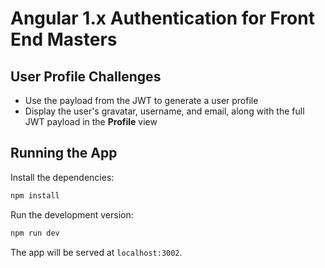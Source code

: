 # Angular 1.x Authentication for Front End Masters

## User Profile Challenges

* Use the payload from the JWT to generate a user profile
* Display the user's gravatar, username, and email, along with the full JWT payload in the **Profile** view

## Running the App

Install the dependencies:

```bash
npm install
```

Run the development version:

```bash
npm run dev
```

The app will be served at `localhost:3002`.
